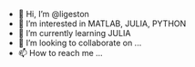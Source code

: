 - 👋 Hi, I’m @ligeston
- 👀 I’m interested in MATLAB, JULIA, PYTHON
- 🌱 I’m currently learning JULIA
- 💞️ I’m looking to collaborate on ...
- 📫 How to reach me ...

<!---
ligeston/ligeston is a ✨ special ✨ repository because its `README.md` (this file) appears on your GitHub profile.
You can click the Preview link to take a look at your changes.
--->
